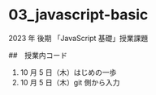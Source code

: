 # 03_javascript-basic

2023 年 後期 「JavaScript 基礎」授業課題

##　授業内コード

1. 10 月 5 日（木）はじめの一歩
2. 10 月 5 日（木）git 側から入力
